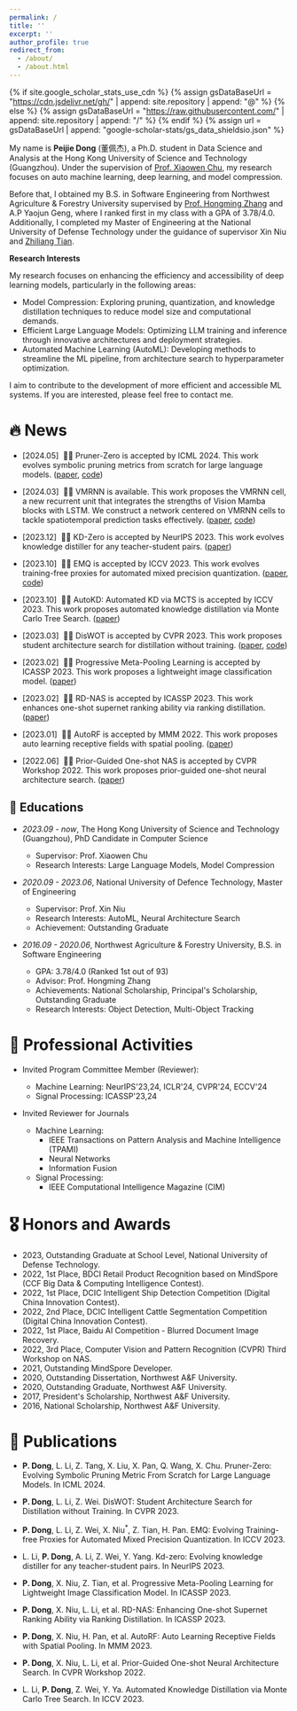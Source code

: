 ```yaml
---
permalink: /
title: ''
excerpt: ''
author_profile: true
redirect_from:
  - /about/
  - /about.html
---
```


{% if site.google_scholar_stats_use_cdn %}
{% assign gsDataBaseUrl = "https://cdn.jsdelivr.net/gh/" | append: site.repository | append: "@" %}
{% else %}
{% assign gsDataBaseUrl = "https://raw.githubusercontent.com/" | append: site.repository | append: "/" %}
{% endif %}
{% assign url = gsDataBaseUrl | append: "google-scholar-stats/gs_data_shieldsio.json" %}

<span class='anchor' id='about-me'></span>

<!-- Hi! This year, I'm expected to graduate as a Computer Science PhD in [Hong Kong Baptist University](https://www.hkbu.edu.hk) under the supervision of [Prof. Xiaowen Chu](https://sites.google.com/view/chuxiaowen) and [Prof. Amelie Chi Zhou](https://www.comp.hkbu.edu.hk/~amelieczhou/), and co-supervised by [Prof. Bo Han](https://bhanml.github.io/). After PhD journey, I'm going to work as a Postdoctoral Fellow in HKUST under supervision of [Prof. Bo Li](https://www.cse.ust.hk/~bli/) and [Prof. Xiaowen Chu](https://sites.google.com/view/chuxiaowen). Before HKBU, I got my Bachelor degree of HUST. -->

My name is **Peijie Dong** (董佩杰), a Ph.D. student in Data Science and Analysis at the Hong Kong University of Science and Technology (Guangzhou). Under the supervision of [Prof. Xiaowen Chu](https://sites.google.com/view/chuxiaowen), my research focuses on auto machine learning, deep learning, and model compression.

Before that, I obtained my B.S. in Software Engineering from Northwest Agriculture & Forestry University supervised by [Prof. Hongming Zhang](https://cie.nwsuaf.edu.cn/szdw/js/2008117820/index.htm) and A.P Yaojun Geng, where I ranked first in my class with a GPA of 3.78/4.0. Additionally, I completed my Master of Engineering at the National University of Defense Technology under the guidance of supervisor Xin Niu and [Zhiliang Tian](https://tianzhiliang.github.io/).

**Research Interests**

<!-- Democratizing large deep learning models needs high efficiency, scalability, robustness and privacy. Achieving these goals needs to understand _both ML and systems_ at first. To this end, I'm studying following aspects:

- Training: ML optimizer, Distributed training (and federated learning), HPO, ML-system co-designs, Fault-tolerance training.
- Inference: Memory saving, Model compression, MoE routing, Accelerating LLM inference (both edge and server).
- Understanding Deep Learning/LLM: How model/LLM is trained, how knowledge is stored in the model/LLM, how knowledge is retrieved from the model/LLM.
- Data-centric: RAG, Dataset selection, Data quality, Data generation.
- LLM privacy: Privacy preserved inference.

Hope that finally we can design an _ML system_ to learn and generate knowledge at anywhere and anytime. I'm open for academic collaborations. If you are interested, please feel free to contact me. -->

My research focuses on enhancing the efficiency and accessibility of deep learning models, particularly in the following areas:

- Model Compression: Exploring pruning, quantization, and knowledge distillation techniques to reduce model size and computational demands.
- Efficient Large Language Models: Optimizing LLM training and inference through innovative architectures and deployment strategies.
- Automated Machine Learning (AutoML): Developing methods to streamline the ML pipeline, from architecture search to hyperparameter optimization.

I aim to contribute to the development of more efficient and accessible ML systems. If you are interested, please feel free to contact me.

# 🔥 News

<!-- - [2024.06] &nbsp;🎉🎉 Our paper "Bandwidth-Aware and Overlap-Weighted Compression for Communication-Efficient Federated Learning." is accepted at ICPP 2024. This work finds that the overlapness between indexes of compressed client model parameters demonstrates important information that can be utilized to adjust averging weights. ([paper]())
- [2024.05] &nbsp;🎉🎉 Our paper "Pruner-Zero: Evolving Symbolic Pruning Metric From Scratch for Large Language Models." is accepted at ICML 2024. This work finds new pruning metric to prune LLMs to achieve SOTA performance under the same sparsity ratio. ([paper](https://arxiv.org/abs/2406.02924))
- [2024.03] &nbsp;🎉🎉 VMRNN is available. This work proposes the VMRNN cell, a new recurrent unit that integrates the strengths of Vision Mamba blocks with LSTM. We construct a network centered on VMRNN cells to tackle spatiotemporal prediction tasks effectively. ([paper](https://arxiv.org/abs/2403.16536), [code](https://github.com/yyyujintang/VMRNN-PyTorch))
- [2024.01] &nbsp;🎉🎉 Our paper "FedImpro: Measuring and Improving Client Update in Federated Learning" is accepted at ICLR 2024. ([paper](https://arxiv.org/pdf/2402.07011.pdf),[code](https://github.com/wizard1203/FedImpro)). This work trains the high-level neural network on reconstructed feature distributions, to accelerate FL training and enhance the model performance.
- [2024.01] &nbsp;🎉🎉 Our paper "Towards Efficient and Reliable LLM Serving: A Real-World Workload Study" is available. ([paper](https://arxiv.org/pdf/2401.17644.pdf)),[code](https://github.com/HPMLL/BurstGPT). This paper introduces the first real-world trace dataset of LLM serving workloads, detailing user, system, and LLM behaviors. Many new insights of GPT services are found in this work.
- [2023.10] &nbsp;🎉🎉 Our paper "Reliable and Efficient In-Memory Fault Tolerance of Large Language Model Pretraining" is available. ([paper](https://arxiv.org/pdf/2310.12670.pdf)). This work desings an in-memory fault-tolerance framework for large-scale LLM pretraining.
- [2023.09] &nbsp;🎉🎉 Our paper "FusionAI: Decentralized Training and Deploying LLMs with Massive Consumer-Level GPUs" is available. ([paper](https://arxiv.org/abs/2309.01172)). This paper envisions a decentralized system unlocking the potential vast untapped consumer-level GPUs in pre-training, inference and fine-tuning of LLMs with privacy protection.
- [2023.02] &nbsp;🎉🎉 Our paper "FedML Parrot: A Scalable Federated Learning System via Heterogeneity-aware Scheduling on Sequential and Hierarchical Training" is available. ([paper](https://arxiv.org/pdf/2303.01778.pdf)). This work aims to democratize simulating large-scale FL experiments. BTW, our open-source FL framework [FedML](https://github.com/FedML-AI/FedML) has reached 2.6k stars at github.
- [2022.12] &nbsp;🎉🎉 Our paper "GossipFL: A Decentralized Federated Learning Framework with Sparsified and Adaptive Communication" has been accepted by _IEEE TPDS_. ([paper](https://ieeexplore.ieee.org/document/9996127)).
- [2022.10] &nbsp;🎉🎉 Our paper “NAS-LID: Efficient Neural Architecture Search with Local Intrinsic Dimension” is accepted at AAAI 2023. ([paper](https://arxiv.org/abs/2211.12759)).
- [2022.05] &nbsp;🎉🎉 Our paper "Virtual Homogeneity Learning: Defending against Data Heterogeneity in Federated Learning" is accepted at ICML 2022. ([paper](https://proceedings.mlr.press/v162/tang22d.html), [code](https://github.com/wizard1203/VHL)).
- [2022.03] &nbsp;🎉🎉 Our paper "FedCV: A Federated Learning Framework for Diverse Computer Vision Tasks" is accepted to FL-AAAI workshop '22 as Oral Presentation. [paper](https://arxiv.org/pdf/2111.11066.pdf).
- [2021.07] &nbsp;🎉🎉 Our paper "Data Resampling for Federated Learning with Non-IID Labels." is accepted to FTL-IJCAI workshop '21 [paper](https://federated-learning.org/fl-ijcai-2021/FTL-IJCAI21_paper_3.pdf).
- [2020.10] &nbsp;🎉🎉 Our survey paper "A Quantitative Survey of Communication Optimizations in Distributed Deep Learning" \[[code](https://github.com/HKBU-HPML/ddl-benchmarks), [paper](https://arxiv.org/abs/2005.13247)\] has been accepted by _IEEE Network Magazine_. -->

- [2024.05] &nbsp;🎉🎉 Pruner-Zero is accepted by ICML 2024. This work evolves symbolic pruning metrics from scratch for large language models. ([paper](https://arxiv.org/abs/2406.02924v1), [code](https://github.com/pprp/Pruner-Zero))

- [2024.03] &nbsp;🎉🎉 VMRNN is available. This work proposes the VMRNN cell, a new recurrent unit that integrates the strengths of Vision Mamba blocks with LSTM. We construct a network centered on VMRNN cells to tackle spatiotemporal prediction tasks effectively. ([paper](https://arxiv.org/abs/2403.16536), [code](https://github.com/yyyujintang/VMRNN-PyTorch))

- [2023.12] &nbsp;🎉🎉 KD-Zero is accepted by NeurIPS 2023. This work evolves knowledge distiller for any teacher-student pairs. ([paper](https://proceedings.neurips.cc/paper_files/paper/2023/file/dbc8ce0fdfcd55172d73fb05dbae07fc-Paper-Conference.pdf))

- [2023.10] &nbsp;🎉🎉 EMQ is accepted by ICCV 2023. This work evolves training-free proxies for automated mixed precision quantization. ([paper](https://arxiv.org/abs/2307.10554), [code](https://github.com/lliai/EMQ-series))

- [2023.10] &nbsp;🎉🎉 AutoKD: Automated KD via MCTS is accepted by ICCV 2023. This work proposes automated knowledge distillation via Monte Carlo Tree Search. ([paper](https://openaccess.thecvf.com/content/ICCV2023/papers/Li_Automated_Knowledge_Distillation_via_Monte_Carlo_Tree_Search_ICCV_2023_paper.pdf))

- [2023.03] &nbsp;🎉🎉 DisWOT is accepted by CVPR 2023. This work proposes student architecture search for distillation without training. ([paper](https://arxiv.org/abs/2303.15678), [code](https://github.com/lliai/DisWOT-CVPR2023))

- [2023.02] &nbsp;🎉🎉 Progressive Meta-Pooling Learning is accepted by ICASSP 2023. This work proposes a lightweight image classification model. ([paper](https://arxiv.org/abs/2301.10038))

- [2023.02] &nbsp;🎉🎉 RD-NAS is accepted by ICASSP 2023. This work enhances one-shot supernet ranking ability via ranking distillation. ([paper](https://arxiv.org/abs/2301.09850))

- [2023.01] &nbsp;🎉🎉 AutoRF is accepted by MMM 2022. This work proposes auto learning receptive fields with spatial pooling. ([paper](https://link.springer.com/chapter/10.1007/978-3-031-27818-1_56))

- [2022.06] &nbsp;🎉🎉 Prior-Guided One-shot NAS is accepted by CVPR Workshop 2022. This work proposes prior-guided one-shot neural architecture search. ([paper](https://arxiv.org/abs/2206.13329))

## 📖 Educations

- _2023.09 - now_, The Hong Kong University of Science and Technology (Guangzhou), PhD Candidate in Computer Science

  - Supervisor: Prof. Xiaowen Chu
  - Research Interests: Large Language Models, Model Compression

- _2020.09 - 2023.06_, National University of Defence Technology, Master of Engineering

  - Supervisor: Prof. Xin Niu
  - Research Interests: AutoML, Neural Architecture Search
  - Achievement: Outstanding Graduate

- _2016.09 - 2020.06_, Northwest Agriculture & Forestry University, B.S. in Software Engineering
  - GPA: 3.78/4.0 (Ranked 1st out of 93)
  - Advisor: Prof. Hongming Zhang
  - Achievements: National Scholarship, Principal's Scholarship, Outstanding Graduate
  - Research Interests: Object Detection, Multi-Object Tracking

<!-- ## 💻 Work & Research Experience

- 09/2023-present: Visiting Researcher, The Hong Kong University of Science and Technology (Guangzhou), advised by [Prof. Xiaowen Chu](https://sites.google.com/view/chuxiaowen).
- 02/2023-05/2023: Visiting Researcher, National University of Singapore, advised by [Prof. Bingsheng He](https://www.comp.nus.edu.sg/~hebs/).
- 06/2022-10/2022: Research Intern, [FedML Inc](https://www.fedml.ai/), advised by [Dr. Chaoyang He](https://chaoyanghe.com/).
- 10/2018-09/2020: Research Assistant, Hong Kong Baptist University, advised by [Prof. Xiaowen Chu](https://sites.google.com/view/chuxiaowen). -->

<!-- # 📕 Teaching

- Teaching Assistant at HKBU
  - 2023 Spring Semester, COMP7940 Cloud Computing
  - 2022 Fall Semester, COMP7015 Artiﬁcial Intelligence
  - 2022 Spring Semester, COMP 7550 IT Project Management
  - 2021 Fall Semester, COMP 7015, Artificial Intelligence
  - 2021 Spring Semester, COMP 7930, Big Data Analytics -->

# 👔 Professional Activities

- Invited Program Committee Member (Reviewer):

  - Machine Learning: NeurIPS'23,24, ICLR'24, CVPR'24, ECCV'24
  - Signal Processing: ICASSP'23,24

- Invited Reviewer for Journals
  - Machine Learning:
    - IEEE Transactions on Pattern Analysis and Machine Intelligence (TPAMI)
    - Neural Networks
    - Information Fusion
  - Signal Processing:
    - IEEE Computational Intelligence Magazine (CIM)

<!-- # 🎖 Honors and Awards

- 2023/24, Research Performance Award, HKBU CS Department ([Link](https://www.comp.hkbu.edu.hk/v1/?pid=48)).
- 2022/23, Research Performance Award, HKBU CS Department ([Link](https://www.comp.hkbu.edu.hk/v1/?pid=48)).
- 2022/23 Fall, Teaching Performance Award, HKBU CS Department ([Link](https://www.comp.hkbu.edu.hk/v1/?pid=48)).
- 2021/22, Research Performance Award, HKBU CS Department ([Link](https://www.comp.hkbu.edu.hk/v1/?pid=48)).
- 2021/22 Fall, Teaching Performance Award, HKBU CS Department ([Link](https://www.comp.hkbu.edu.hk/v1/?pid=48)).
- 2020, Scholarship for Nominees of Hong Kong PhD Fellowship Scheme, HKBU CS Department ([Link](https://www.comp.hkbu.edu.hk/v1/?pid=48)).
- 2018, Outstanding Graduate, HUST
- 2016, Scholarship of Academic Excellence, HUST -->

# 🎖 Honors and Awards

- 2023, Outstanding Graduate at School Level, National University of Defense Technology.
- 2022, 1st Place, BDCI Retail Product Recognition based on MindSpore (CCF Big Data & Computing Intelligence Contest).
- 2022, 1st Place, DCIC Intelligent Ship Detection Competition (Digital China Innovation Contest).
- 2022, 2nd Place, DCIC Intelligent Cattle Segmentation Competition (Digital China Innovation Contest).
- 2022, 1st Place, Baidu AI Competition - Blurred Document Image Recovery.
- 2022, 3rd Place, Computer Vision and Pattern Recognition (CVPR) Third Workshop on NAS.
- 2021, Outstanding MindSpore Developer.
- 2020, Outstanding Dissertation, Northwest A&F University.
- 2020, Outstanding Graduate, Northwest A&F University.
- 2017, President's Scholarship, Northwest A&F University.
- 2016, National Scholarship, Northwest A&F University.

# 📝 Publications

- **P. Dong**, L. Li, Z. Tang, X. Liu, X. Pan, Q. Wang, X. Chu. Pruner-Zero: Evolving Symbolic Pruning Metric From Scratch for Large Language Models. In ICML 2024.

- **P. Dong**, L. Li, Z. Wei. DisWOT: Student Architecture Search for Distillation without Training. In CVPR 2023.

- **P. Dong**, L. Li, Z. Wei, X. Niu$^*$, Z. Tian, H. Pan. EMQ: Evolving Training-free Proxies for Automated Mixed Precision Quantization. In ICCV 2023.

- L. Li, **P. Dong**, A. Li, Z. Wei, Y. Yang. Kd-zero: Evolving knowledge distiller for any teacher-student pairs. In NeurIPS 2023.

- **P. Dong**, X. Niu, Z. Tian, et al. Progressive Meta-Pooling Learning for Lightweight Image Classification Model. In ICASSP 2023.

- **P. Dong**, X. Niu, L. Li, et al. RD-NAS: Enhancing One-shot Supernet Ranking Ability via Ranking Distillation. In ICASSP 2023.

- **P. Dong**, X. Niu, H. Pan, et al. AutoRF: Auto Learning Receptive Fields with Spatial Pooling. In MMM 2023.

- **P. Dong**, X. Niu, L. Li, et al. Prior-Guided One-shot Neural Architecture Search. In CVPR Workshop 2022.

- L. Li, **P. Dong**, Z. Wei, Y. Ya. Automated Knowledge Distillation via Monte Carlo Tree Search. In ICCV 2023.

<!-- The \* represents the equal contribution, \# corresponding author, $\dagger$ project lead. -->

<!-- <div class='paper-box'><div class='paper-box-image'><div><div class="badge">CVPR 2016</div><img src='images/500x300.png' alt="sym" width="100%"></div></div>
<div class='paper-box-text' markdown="1">
 -->
<!--
- Z. Tang, J. Huang, R. Yan, Y. Wang, **Z. Tang**$\dagger$, S. Shi, A. C. Zhou, X. Chu. Bandwidth-Aware and Overlap-Weighted Compression for Communication-Efficient Federated Learning. In ICPP 2024.

- P. Dong, L. Li, **Z. Tang**, X. Liu, X. Pan, Q. Wang, X. Chu. Evolving Symbolic Pruning Metric From Scratch for Large Language Models. In ICML 2024.

- Y. Tang, P. Dong, **Z. Tang**, X. Chu, J. Liang. VMRNN: Integrating Vision Mamba and LSTM for Efficient and Accurate Spatiotemporal Forecasting. In CVPR Workshop 2024.

- **Z. Tang**, Y. Zhang, S. Shi, X. Tian, T. Liu, B. Han, X. Chu. FedImpro: Measuring and Improving Client Update in Federated Learning. In ICLR 2024.

- Y. Wang, Y. Chen, Z. Li, **Z. Tang**, R. Guo, X. Wang, Q. Wang, AC Zhou, X. Chu. Towards Efficient and Reliable LLM Serving: A Real-World Workload Study. arXiv preprint arXiv:2401.17644.

- Y. Wang, S. Shi, X. He, **Z. Tang**, X. Pan, Y. Zheng, X. Wu, AC Zhou, B. He, X. Chu. Reliable and Efficient In-Memory Fault Tolerance of Large Language Model Pretraining. arXiv preprint arXiv:2310.12670.

- **Z. Tang**, Y. Wang, X. He, L. Zhang, X. Pan, Q. Wang, R. Zeng, K. Zhao, S. Shi, B. He, X. Chu. FusionAI: Decentralized Training and Deploying LLMs with Massive Consumer-Level GPUs. In IJCAI-LLM Workshop 2023.09.,

- **Z. Tang**, S. Shi, B. Li, X. Chu. GossipFL: A Decentralized Federated Learning Framework with Sparsified and Adaptive Communication. In IEEE Transactions on Parallel and Distributed Systems, 2022.

- X. He , J. Yao, Y. Wang, **Z. Tang**, C. K. Chun, S. Simon, B. Han, and X. Chu. NAS-LID: Efficient Neural Architecture Search with Local Intrinsic Dimension. In AAAI 2023.

- **Z. Tang\***, Y. Zhang\*, S. Shi, X. He, B. Han, X. Chu. Virtual Homogeneity Learning: Defending against Data Heterogeneity in Federated Learning. In Proceedings of the 39th International Conference on Machine Learning, 2022.

- C. He, A. D. Shah, **Peijie Dong**, D. Fan, A. N. Sivashunmugam, K. Bhogaraju, M. Shimpi, L. Shen, X. Chu, M. Soltanolkotabi and S. Avestimehr. FedCV: A Federated Learning Framework for Diverse Computer Vision Tasks. In FL-AAAI-22 workshop, 2022. [Best Paper Award]
- Z. Liao, H. Yan, **Z. Tang**, X. Chu, T. Tao. Deep learning identifies leak in water pipeline system using transient frequency response. In Process Safety and Environmental Protection 2021.

- **Z. Tang**, Zhikai Hu, Shaohuai Shi, Yiu-ming Cheung, Yilun Jin, Zhenghang Ren, Xiaowen Chu. Data Resampling for Federated Learning with Non-IID Labels. In FTL-IJCAI workshop, 2021.

- S. Shi, **Z. Tang**, X. Chu, C. Liu, W. Wang, and B. Li. A quantitative surveyof communication optimizations in distributed deep learning. IEEE Network,35(3):230–237, 2021.

- S. Shi, **Z. Tang**, Q. Wang, K. Zhao, and X. Chu. Layer-wise adaptive gradientsparsification for distributed deep learning with convergence guarantees. In ECAI 2020 \* 24th European Conference on Artificial Intelligence, pages 1467–1474. IOS Press, 2020.

- **Z. Tang**, S. Shi, and X. Chu. Communication-efficient decentralized learning withsparsification and adaptive peer selection. In ICDCS 2020.

- Y. Wang, Q. Wang, S. Shi, X. He, **Z. Tang**, K. Zhao, X. Chu. Benchmarking the Performance and Energy Efficiency of AI Accelerators for AI Training. In CCGRID 2020.

- **Z. Tang**, Y. Wang, Q. Wang, and X. Chu. The impact of gpu dvfs on the energy andperformance of deep learning: An empirical study. In Proceedings of the Tenth ACM International Conference on Future Energy Systems, e-Energy ’19.

- S. Shi, K. Zhao, Q. Wang, **Z. Tang**, and X. Chu. A convergence analysis ofdistributed sgd with communication-efficient gradient sparsification. IJCAI-19.

- S. Shi, Q. Wang, K. Zhao, **Z. Tang**, Y. Wang, X. Huang, and X. Chu. A distributedsynchronous sgd algorithm with global top-k sparsification for low bandwidthnetworks. In ICDCS 2019.

- X. Zhou, **Z. Tang**, W. Xu, F. Meng, X. Chu, K. Xin, and G. Fu. Deep learningidentifies accurate burst locations in water distribution networks. Water Research,166:115058, 2019.

- X. He, S. Wang, S. Shi, **Z. Tang**, Y. Wang, Z. Zhao, J. Dai, R. Ni, X. Zhang, X. Liu,Z. Wu, W. Yu, and X. Chu. Computer-aided clinical skin disease diagnosis usingcnn and object detection models. In 2019 IEEE International Conference on BigData (Big Data), pages 4839–4844, 2019.

## Preprint

- **Z. Tang**, X. Chu, R. Ran, S. Lee, S. Shi, Y. Zhang, Y. Wang, A. Liang, S. Avestimehr, C. He. FedML Parrot: A Scalable Federated Learning System via Heterogeneity-aware Scheduling on Sequential and Hierarchical Training. arXiv preprint arXiv:2303.01778.

- **Z. Tang**, S. Shi, X. Chu, W. Wang, and B. Li. Communication-efficient distributeddeep learning: A comprehensive survey. CoRR, abs/2003.06307, 2020. -->

<!--
[Deep Residual Learning for Image Recognition](https://openaccess.thecvf.com/content_cvpr_2016/papers/He_Deep_Residual_Learning_CVPR_2016_paper.pdf)

**Kaiming He**, Xiangyu Zhang, Shaoqing Ren, Jian Sun -->

<!--
[**Project**](https://scholar.google.com/citations?view_op=view_citation&hl=zh-CN&user=DhtAFkwAAAAJ&citation_for_view=DhtAFkwAAAAJ:ALROH1vI_8AC) <strong><span class='show_paper_citations' data='DhtAFkwAAAAJ:ALROH1vI_8AC'></span></strong>
- Lorem ipsum dolor sit amet, consectetur adipiscing elit. Vivamus ornare aliquet ipsum, ac tempus justo dapibus sit amet.
</div>
</div> -->

<!-- - [Lorem ipsum dolor sit amet, consectetur adipiscing elit. Vivamus ornare aliquet ipsum, ac tempus justo dapibus sit amet](https://github.com), A, B, C, **CVPR 2020** -->

<script type="text/javascript" id="clustrmaps" src="//clustrmaps.com/map_v2.js?d=pd4PWlhO8snuZVDPncMjkvKKyv494Zg_6KY07jDtkhI&cl=ffffff&w=a"></script>
